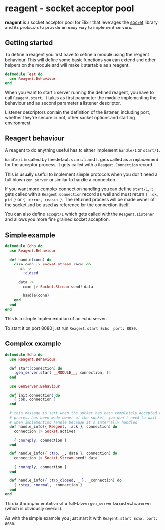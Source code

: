 reagent - socket acceptor pool
==============================
**reagent** is a socket acceptor pool for Elixir that leverages the
[socket](https://github.com/meh/elixir-socket) library and its protocols to
provide an easy way to implement servers.

Getting started
---------------
To define a reagent you first have to define a module using the reagent
behaviour. This will define some basic functions you can extend and other
helpers on the module and will make it startable as a reagent.

```elixir
defmodule Test do
  use Reagent.Behaviour
end
```

When you want to start a server running the defined reagent, you have to call
`Reagent.start`. It takes as first parameter the module implementing the
behaviour and as second parameter a listener descriptor.

Listener descriptors contain the definition of the listener, including port,
whether they're secure or not, other socket options and starting environment.

Reagent behaviour
-----------------
A reagent to do anything useful has to either implement `handle/1` or `start/1`.

`handle/1` is called by the default `start/1` and it gets called as a
replacement for the acceptor process. It gets called with a
`Reagent.Connection` record.

This is usually useful to implement simple protocols when you don't need a full
blown `gen_server` or similar to handle a connection.

If you want more complex connection handling you can define `start/1`, it gets
called with a `Reagent.Connection` record as well and must return `{ :ok, pid
}` or `{ :error, reason }`. The returned process will be made owner of the
socket and be used as reference for the connection itself.

You can also define `accept/1` which gets called with the `Reagent.Listener`
and allows you more fine grained socket acception.

Simple example
--------------
```elixir
defmodule Echo do
  use Reagent.Behaviour

  def handle(conn) do
    case conn |> Socket.Stream.recv! do
      nil ->
        :closed

      data ->
        conn |> Socket.Stream.send! data

        handle(conn)
    end
  end
end
```

This is a simple implementation of an echo server.

To start it on port 8080 just run `Reagent.start Echo, port: 8080`.

Complex example
---------------
```elixir
defmodule Echo do
  use Reagent.Behaviour

  def start(connection) do
    :gen_server.start __MODULE__, connection, []
  end

  use GenServer.Behaviour

  def init(connection) do
    { :ok, connection }
  end

  # this message is sent when the socket has been completely accepted and the
  # process has been made owner of the socket, you don't need to wait for it
  # when implementing handle because it's internally handled
  def handle_info({ Reagent, :ack }, connection) do
    connection |> Socket.active!

    { :noreply, connection }
  end

  def handle_info({ :tcp, _, data }, connection) do
    connection |> Socket.Stream.send! data

    { :noreply, connection }
  end

  def handle_info({ :tcp_closed, _ }, _connection) do
    { :stop, :normal, _connection }
  end
end
```

This is the implementation of a full-blown `gen_server` based echo server
(which is obviously overkill).

As with the simple example you just start it with `Reagent.start Echo, port:
8080`.
